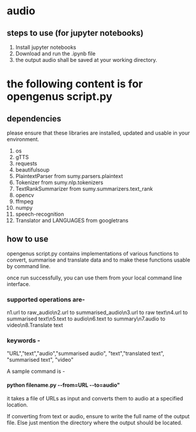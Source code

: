 # audio

## steps to use (for jupyter notebooks)
1. Install jupyter notebooks
2. Download and run the .ipynb file
3. the output audio shall be saved at your working directory.

# the following content is for opengenus script.py

## dependencies
please ensure that these libraries are installed, updated and usable in your environment.
1. os
2. gTTS
3. requests
4. beautifulsoup
5. PlaintextParser from sumy.parsers.plaintext
6. Tokenizer from sumy.nlp.tokenizers
7. TextRankSummarizer from sumy.summarizers.text_rank
8. opencv
9. ffmpeg
10. numpy
11. speech-recognition
12. Translator and LANGUAGES from googletrans

## how to use 
opengenus script.py contains implementations of various functions to convert, summarise and translate data and to make these functions usable by command line.

once run successfully, you can use them from your local command line interface. 

 ### supported operations are- 
 n1.url to raw_audio\n2.url to summarised_audio\n3.url to raw text\n4.url to summarised text\n5.text to audio\n6.text to summary\n7.audio to video\n8.Translate text
 ### keywords -
"URL","text","audio","summarised audio", "text","translated text", "summarised text", "video"
 
 A sample command is - 

#### python filename.py --from=URL --to=audio"

it takes a file of URLs as input and converts them to audio at a specified location. 

If converting from text or audio, ensure to write the full name of the output file. Else just mention the directory where the output should be located.
